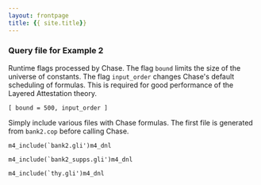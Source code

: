 ```yaml
---
layout: frontpage
title: {{ site.title}}
---
```


### Query file for Example 2


Runtime flags processed by Chase. The flag `bound` limits the size of the
universe of constants. The flag `input_order` changes Chase's default scheduling
of formulas. This is required for good performance of the Layered Attestation
theory.  
```
[ bound = 500, input_order ]
```
Simply include various files with Chase formulas. The first file is generated
from `bank2.cop` before calling Chase. 
```
m4_include(`bank2.gli')m4_dnl

m4_include(`bank2_supps.gli')m4_dnl

m4_include(`thy.gli')m4_dnl
```
